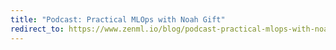 ```yaml
---
title: "Podcast: Practical MLOps with Noah Gift"
redirect_to: https://www.zenml.io/blog/podcast-practical-mlops-with-noah-gift
---
```

